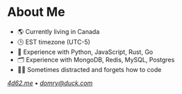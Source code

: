 # About Me
- 🌎 Currently living in Canada
- 🕒 EST timezone (UTC-5)
- 🚀 Experience with Python, JavaScript, Rust, Go
- 🗂️ Experience with MongoDB, Redis, MySQL, Postgres
- 😶‍🌫️ Sometimes distracted and forgets how to code

*[4d62.me](https://4d62.me)* • *[domry@duck.com](mailto:domry@duck.com)*
